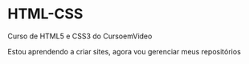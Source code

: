 # HTML-CSS
 Curso de HTML5 e CSS3 do CursoemVideo

 Estou aprendendo a criar sites, agora vou gerenciar meus repositórios
